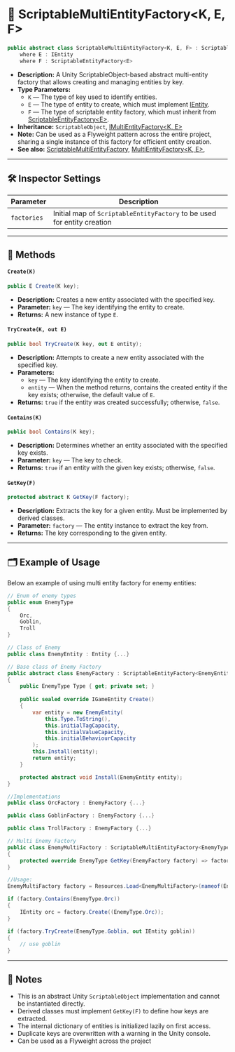 # 🧩 ScriptableMultiEntityFactory<K, E, F>

```csharp
public abstract class ScriptableMultiEntityFactory<K, E, F> : ScriptableObject, IMultiEntityFactory<K, E>
    where E : IEntity
    where F : ScriptableEntityFactory<E>
```

- **Description:** A Unity ScriptableObject-based abstract multi-entity factory that allows creating and managing entities by key.
- **Type Parameters:**
    - `K` — The type of key used to identify entities.
    - `E` — The type of entity to create, which must implement [IEntity](../Entities/IEntity.md).
    - `F` — The type of scriptable entity factory, which must inherit
      from [ScriptableEntityFactory\<E>](ScriptableEntityFactory%601.md).
- **Inheritance:** `ScriptableObject`, [IMultiEntityFactory<K, E>](IMultiEntityFactory%601.md)
- **Note:** Can be used as a Flyweight pattern across the entire project, sharing a single instance of this factory for
  efficient entity creation.
- **See also:** [ScriptableMultiEntityFactory](ScriptableMultiEntityFactory.md),
  [MultiEntityFactory<K, E>](MultiEntityFactory%601.md),

---

## 🛠 Inspector Settings

| Parameter   | Description                                                             |
|-------------|-------------------------------------------------------------------------|
| `factories` | Initial map of `ScriptableEntityFactory` to be used for entity creation |

---

## 🏹 Methods

#### `Create(K)`

```csharp
public E Create(K key);
```

- **Description:** Creates a new entity associated with the specified key.
- **Parameter:** `key` — The key identifying the entity to create.
- **Returns:** A new instance of type `E`.

#### `TryCreate(K, out E)`

```csharp
public bool TryCreate(K key, out E entity);
```

- **Description:** Attempts to create a new entity associated with the specified key.
- **Parameters:**
    - `key` — The key identifying the entity to create.
    - `entity` — When the method returns, contains the created entity if the key exists; otherwise, the default value of
      `E`.
- **Returns:** `true` if the entity was created successfully; otherwise, `false`.

#### `Contains(K)`

```csharp
public bool Contains(K key);
```

- **Description:** Determines whether an entity associated with the specified key exists.
- **Parameter:** `key` — The key to check.
- **Returns:** `true` if an entity with the given key exists; otherwise, `false`.

#### `GetKey(F)`

```csharp
protected abstract K GetKey(F factory);
```

- **Description:** Extracts the key for a given entity. Must be implemented by derived classes.
- **Parameter:** `factory` — The entity instance to extract the key from.
- **Returns:** The key corresponding to the given entity.

---

## 🗂 Example of Usage

Below an example of using multi entity factory for enemy entities:

```csharp
// Enum of enemy types
public enum EnemyType 
{
    Orc,
    Goblin,
    Troll
}
```

```csharp
// Class of Enemy 
public class EnemyEntity : Entity {...}
```

```csharp
// Base class of Enemy Factory 
public abstract class EnemyFactory : ScriptableEntityFactory<EnemyEntity>
{
    public EnemyType Type { get; private set; } 
    
    public sealed override IGameEntity Create()
    {
        var entity = new EnemyEntity(
            this.Type.ToString(),
            this.initialTagCapacity,
            this.initialValueCapacity,
            this.initialBehaviourCapacity
        );
        this.Install(entity);
        return entity;
    }

    protected abstract void Install(EnemyEntity entity);
}

//Implementations
public class OrcFactory : EnemyFactory {...}

public class GoblinFactory : EnemyFactory {...}

public class TrollFactory : EnemyFactory {...}
```

```csharp
// Multi Enemy Factory
public class EnemyMultiFactory : ScriptableMultiEntityFactory<EnemyType, EnemyEntity, EnemyFactory>
{
    protected override EnemyType GetKey(EnemyFactory factory) => factory.Type;
}
```

```csharp
//Usage:
EnemyMultiFactory factory = Resources.Load<EnemyMultiFactory>(nameof(EnemyMultiFactory));

if (factory.Contains(EnemyType.Orc))  
{  
    IEntity orc = factory.Create((EnemyType.Orc));  
}

if (factory.TryCreate(EnemyType.Goblin, out IEntity goblin))  
{  
    // use goblin
}
```

---

## 📝 Notes

- This is an abstract Unity `ScriptableObject` implementation and cannot be instantiated directly.
- Derived classes must implement `GetKey(F)` to define how keys are extracted.
- The internal dictionary of entities is initialized lazily on first access.
- Duplicate keys are overwritten with a warning in the Unity console.
- Can be used as a Flyweight across the project